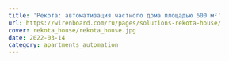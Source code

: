 ```yaml
---
title: 'Рекота: автоматизация частного дома площадью 600 м²'
url: https://wirenboard.com/ru/pages/solutions-rekota-house/
cover: rekota_house/rekota_house.jpg
date: 2022-03-14
category: apartments_automation
---
```

